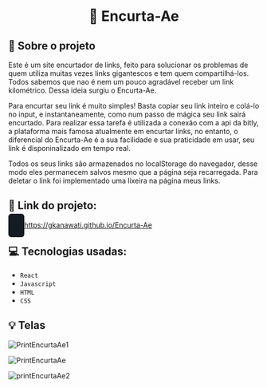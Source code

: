 <h1 align="center">
  🔗 Encurta-Ae
</h1>

## :rocket: Sobre o projeto

Este é um site encurtador de links, feito para solucionar os problemas de quem utiliza muitas vezes links gigantescos e tem quem compartilhá-los. Todos sabemos que nao é nem um pouco agradável receber um link kilométrico. Dessa ideia surgiu o Encurta-Ae.

Para encurtar seu link é muito simples! Basta copiar seu link inteiro e colá-lo no input, e instantaneamente, como num passo de mágica seu link sairá encurtado. Para realizar essa tarefa é utilizada a conexão com a api da bitly, a plataforma mais famosa atualmente em encurtar links, no entanto, o diferencial do Encurta-Ae é a sua facilidade e sua praticidade em usar, seu link é disponinalizado em tempo real.

Todos os seus links são armazenados no localStorage do navegador, desse modo eles permanecem salvos mesmo que a página seja recarregada. Para deletar o link foi implementado uma lixeira na página meus links.

## :link: Link do projeto:

<a style="background-color: #161b22;
     padding: 16px;
    overflow: auto;
    font-size: 85%;
    line-height: 1.45;
    border-radius: 6px; color: #c9d1d9; text-decoration: none" target="_blank">
  https://gkanawati.github.io/Encurta-Ae
</a>

## :computer: Tecnologias usadas:

- `React`
- `Javascript`
- `HTML`
- `CSS`

## :bulb: Telas

![PrintEncurtaAe1](https://user-images.githubusercontent.com/87530595/158999694-fde4ff71-66ae-478f-b183-f26dd55c3e90.png)

![PrintEncurtaAe](https://user-images.githubusercontent.com/87530595/158999691-6d96cec5-6e73-429c-9448-3d1d78142613.png)

![printEncurtaAe2](https://user-images.githubusercontent.com/87530595/158999697-9f8c6d9b-9be5-4ff3-9881-7999ae04b9ce.png)
